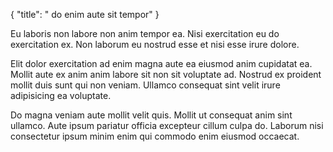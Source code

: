 {
  "title": " do enim aute sit tempor"
}

Eu laboris non labore non anim tempor ea. Nisi exercitation eu do exercitation ex. Non laborum eu nostrud esse et nisi esse irure dolore.

Elit dolor exercitation ad enim magna aute ea eiusmod anim cupidatat ea. Mollit aute ex anim anim labore sit non sit voluptate ad. Nostrud ex proident mollit duis sunt qui non veniam. Ullamco consequat sint velit irure adipisicing ea voluptate.

Do magna veniam aute mollit velit quis. Mollit ut consequat anim sint ullamco. Aute ipsum pariatur officia excepteur cillum culpa do. Laborum nisi consectetur ipsum minim enim qui commodo enim eiusmod occaecat.